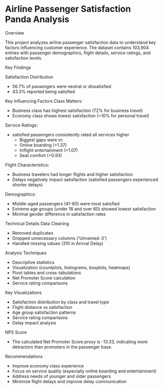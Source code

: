 # Airline Passenger Satisfaction Panda Analysis

Overview

This project analyzes airline passenger satisfaction data to understand key factors influencing customer experience. The dataset contains 103,904 entries with passenger demographics, flight details, service ratings, and satisfaction levels.

Key Findings

Satisfaction Distribution
  - 56.7% of passengers were neutral or dissatisfied
  - 43.3% reported being satisfied

Key Influencing Factors
Class Matters:
  - Business class has highest satisfaction (72% for business travel)
  - Economy class shows lowest satisfaction (~10% for personal travel)

Service Ratings:
  - satisfied passengers consistently rated all services higher
    - Biggest gaps were in:
    - Online boarding (+1.37)
    - Inflight entertainment (+1.07)
    - Seat comfort (+0.93)

Flight Characteristics:
  - Business travelers had longer flights and higher satisfaction
  - Delays negatively impact satisfaction (satisfied passengers experienced shorter delays)

Demographics:
  - Middle-aged passengers (41-60) were most satisfied
  - Extreme age groups (under 18 and over 60) showed lowest satisfaction
  - Minimal gender difference in satisfaction rates

Technical Details
Data Cleaning
  - Removed duplicates
  - Dropped unnecessary columns ('Unnamed: 0')
  - Handled missing values (310 in Arrival Delay)

Analysis Techniques
  - Descriptive statistics
  - Visualization (countplots, histograms, boxplots, heatmaps)
  - Pivot tables and cross-tabulations
  - Net Promoter Score calculation
  - Service rating comparisons

Key Visualizations
  - Satisfaction distribution by class and travel type
  - Flight distance vs satisfaction
  - Age group satisfaction patterns
  - Service rating comparisons
  - Delay impact analysis

NPS Score
  - The calculated Net Promoter Score proxy is -13.33, indicating more detractors than promoters in the passenger base.

Recommendations
  - Improve economy class experience
  - Focus on service quality (especially online boarding and entertainment)
  - Address needs of younger and older passengers
  - Minimize flight delays and improve delay communication
